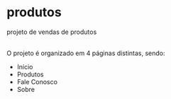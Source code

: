# produtos
projeto de vendas de produtos <br><br>

O projeto é organizado em 4 páginas distintas, sendo: <br>
- Início <br>
- Produtos <br>
- Fale Conosco <br>
- Sobre
